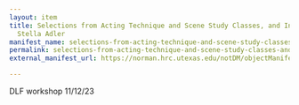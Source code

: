 ```yaml
---
layout: item
title: Selections from Acting Technique and Scene Study Classes, and Interview with
  Stella Adler
manifest_name: selections-from-acting-technique-and-scene-study-classes-and-interview-with-stella-adler
permalink: selections-from-acting-technique-and-scene-study-classes-and-interview-with-stella-adler
external_manifest_url: https://norman.hrc.utexas.edu/notDM/objectManifest/p15878coll78v3/15

---
```

<!-- Add an essay or interpretive material below this line,
using HTML or markdown.  Do not modify this file above this line -->
DLF workshop 11/12/23
